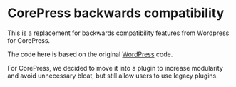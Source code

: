 # CorePress backwards compatibility

This is a replacement for backwards compatibility features from Wordpress for CorePress.

The code here is based on the original [WordPress](https://wordpress.org) code.

For CorePress, we decided to move it into a plugin to increase modularity and avoid unnecessary bloat, but still allow users to use legacy plugins.
